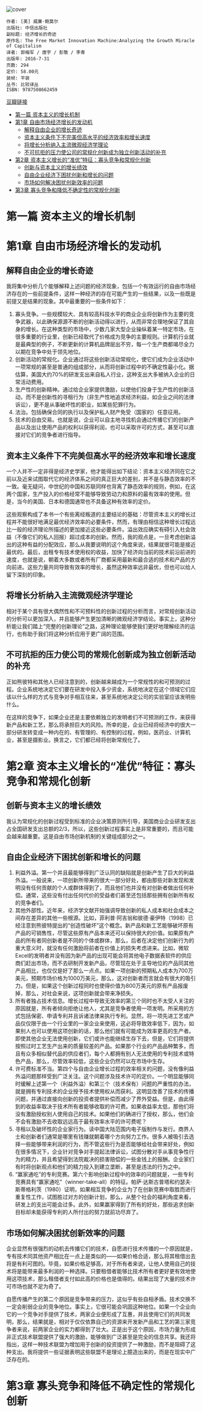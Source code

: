 ![cover](https://img9.doubanio.com/view/subject/s/public/s29060095.jpg)

    作者: [美] 威廉·鲍莫尔
    出版社: 中信出版社
    副标题: 经济增长的奇迹
    原作名: The Free Market Innovation Machine:Analyzing the Growth Miracle of Capitalism
    译者: 郭梅军 / 唐宇 / 彭敬 / 李青
    出版年: 2016-7-31
    页数: 294
    定价: 58.00元
    装帧: 平装
    丛书: 比较译丛
    ISBN: 9787508662459

[豆瓣链接](https://book.douban.com/subject/26879789/)

- [第一篇 资本主义的增长机制](#第一篇-资本主义的增长机制)
- [第1章 自由市场经济增长的发动机](#第1章-自由市场经济增长的发动机)
  - [解释自由企业的增长奇迹](#解释自由企业的增长奇迹)
  - [资本主义条件下不完美但高水平的经济效率和增长速度](#资本主义条件下不完美但高水平的经济效率和增长速度)
  - [将增长分析纳入主流微观经济学理论](#将增长分析纳入主流微观经济学理论)
  - [不可抗拒的压力使公司的常规化创新成为独立创新活动的补充](#不可抗拒的压力使公司的常规化创新成为独立创新活动的补充)
- [第2章 资本主义增长的“准优”特征：寡头竞争和常规化创新](#第2章-资本主义增长的准优特征寡头竞争和常规化创新)
  - [创新与资本主义的增长绩效](#创新与资本主义的增长绩效)
  - [自由企业经济下困扰创新和增长的问题](#自由企业经济下困扰创新和增长的问题)
  - [市场如何解决困扰创新效率的问题](#市场如何解决困扰创新效率的问题)
- [第3章 寡头竞争和降低不确定性的常规化创新](#第3章-寡头竞争和降低不确定性的常规化创新)

# 第一篇 资本主义的增长机制
# 第1章 自由市场经济增长的发动机
## 解释自由企业的增长奇迹
我将集中分析几个能够解释上述问题的经济现象，包括一个有效运行的自由市场经济存在的一些前提条件，这样一种经济的存在可能产生的一些结果，以及一些既是前提又是结果的现象。其中最重要的一些条件如下：

1. 寡头竞争。一些规模较大、具有较高科技水平的商业企业将创新作为主要的竞争武器，以此确保源源不断的创新活动得以进行，从而非常合理地保证了其自身的增长。在这种类型的市场中，少数几家大型企业操纵着某一特定市场，在很多重要的行业里，创新已经取代了价格成为竞争的主要规则。计算机行业就是最典型的例子，不断更新的计算机品牌层出不穷，每一个生产商都竭尽全力以期在竞争中处于领先地位。
2. 创新活动的常规化。企业通过将这些创新活动常规化，使它们成为企业活动中一项常规的甚至是普通的组成部分，从而将创新过程中的不确定性最小化。据估算，美国大约70%的研发支出来自私人行业，这种支出大多被纳入企业的日常活动费用。
3. 生产性的创新精神。通过给企业家提供激励，以使他们投身于生产性的创新活动，而不是创新性的寻租行为（非生产性地追求经济利益，如企业之间的法律诉讼），更不是从事破坏性的职业，如某些犯罪行为。
4. 法治。包括确保合同的执行以及保护私人财产免受（国家的）任意征用。
5. 技术的自由交易。也就是说，企业可以自主地寻找机会通过传播它们的创新产品以及出让使用产品的权利以获得利润，也可以采取许可的方式，甚至可以直接对它们的竞争者进行指导。

## 资本主义条件下不完美但高水平的经济效率和增长速度
一个人并不一定非得是经济史学家，他才能得出如下结论：资本主义经济同在它之前以及近来试图取代它的经济体系之间的真正巨大的差别，并不是与静态效率的不一致。毫无疑问，中世纪的中国和苏联同样也背离了静态效率的规则，例如，在这两个国家，生产投入的价格经常不能够导致劳动力和原料的最有效率的使用。但是，当今的美国、日本和德国通常也不具备这种有效率的定价。

这些观察构成了本书一个有些离经叛道的主要结论的基础：尽管资本主义的增长过程并不能很好地满足最优经济效率的必要条件，然而，有理由相信这种增长过程远比一般的经济理论所描述的更加接近这些必要条件。溢出效应确实有碍引入社会效益（不像它们的私人回报）超过成本的创新。然而，我的观点是，一旦考虑创新溢出的这种有益的分配效应，那么从我要说明的这个角度来说，结果就很可能是接近最优的。最后，出租专有技术使用权的收益，加快了经济向当前的技术前沿前进的速度，也就是说，朝着大多数或者所有厂商都采用最新和最合适的技术和产品的方向前进。这些力量共同导致有效率的增长，虽然这种效率远非最优，但也可以给人留下深刻的印象。

## 将增长分析纳入主流微观经济学理论
相对于某个具有很大偶然性和不可预料性的创新过程的分析而言，对常规创新活动的分析可以更加深入，并且能够产生更加清晰的微观经济学结论。事实上，这种分析能让我们踏上“完整的创新理论”之路，这种理论能够使我们更好地理解经济的运行，也有助于我们将这种分析应用于更广阔的范围。

## 不可抗拒的压力使公司的常规化创新成为独立创新活动的补充
正如熊彼特和其他人已经注意到的，创新越来越成为一个常规性的和可预测的过程。企业系统地决定它们要在研发中投入多少资金，系统地决定在这个领域它们应该以什么样的方式与竞争对手相互往来，甚至系统地决定公司的实验室应该发明些什么。

在这样的竞争下，如果企业还是主要依赖独立的发明者们不可预测的工作，来获得新产品和新工艺，那么将承担巨大的风险。所幸的是，企业已经将经济中的很大一部分研发转变成一种内在的、有管理的、有控制的过程，例如，医药业、计算机业，甚至是摄影业。换言之，它们都已经将创新常规化了。

# 第2章 资本主义增长的“准优”特征：寡头竞争和常规化创新
## 创新与资本主义的增长绩效
我认为常规化的创新过程受到标准的企业决策原则所引导，美国商业企业研发支出占全国研发支出总额的2/3，所以，这些创新过程事实上是非常重要的，而且可能会越来越重要。这是自由市场创新机制的关键组成部分之一。

## 自由企业经济下困扰创新和增长的问题
1. 利益外溢。第一个并且最能够得到广泛认同的缺陷就是创新产生了巨大的利益外溢。一般说来，一项创新所带来的很大一部分好处，都由那些对新发现和发明没有任何贡献的个人或群体得到了，而且他们也并没有对创新者做出任何补偿。通常，这些没有付出任何代价的受益者们甚至还包括那些拥有创新所有权的竞争者们。
2. 其他外部性。近年来，经济学文献开始强调导致创新的私人成本和社会成本之间存在差异的其他一些根源。比如，菲利普·阿吉翁和彼德·豪伊特（1998）已经注意到熊彼特提出的“创造性破坏”这个概念。新产品和新工艺能够破坏原有产品的可销售性，尽管这些原有产品本来还可以保持很大的价值。如果原有产品的所有者同创新者是不同的个体或群体，那么，后者在决定他们创新行为的重大意义时，就没有任何激励将前者在价值上的损失考虑进来。比如，微软Excel的发明者并没有因为新产品的出现可能会将其他电子数据表软件的供应商们赶出市场，而不去研制开发新产品，尽管现在处于主导地位的产品同其他产品相比，也仅仅是好了那么一点点。如果一项创新的预期私人成本为700万美元，预期市场价格为1000万美元，那么，这对创新者而言就会有很大的吸引力。但是，如果这个创新过程同时也使得价值为800万美元的原有产品报废掉，那么，对社会来说，这项创新就会带来净损失。
3. 所有者独占技术信息。增长过程中导致无效率的第三个同时也不太受人关注的原因就是，所有者倾向拒绝让他人，尤其是竞争者使用一项发明。所采用的方式包括保密、申请专利并且诉诸法律来执行专利。显然，将一项先进工艺或产品仅仅限于由一个行业里的一家企业来使用，这必将导致效率低下，因为，如果别人也可以使用这项创新的话，那么他们就有可能成为效率更高的生产者。即使其他企业无法使用创新，它们或许也能继续生存下去，但是，它们将提供按照过时工艺生产出来的质量较差的产品。如果那个行业的产品品种繁多，而且有众多相似替代品的供应者们，每个人都拥有别人无法使用的专利技术或特色产品，那么，尽管效率较低，这些企业仍然可以在市场中生存。
4. 许可费标准不当。第四个与自由企业增长过程的效率相关的问题，没有像利益外溢问题那样受到广泛关注。这个问题涉及技术许可的定价。一个明显能够同时缓解上述第一个（利益外溢）和第三个（技术保有）问题的严重性的办法，就是拥有专利技术的企业授予技术使用权从而获利。这明显改善了技术的传播问题，并通过直接向创新的投资者提供补偿而减少了界外受益。但是，由此得到的收益率取决于技术所有者能够收取的许可费。如果收益率太低，那他们将没有激励授权别人使用自己的技术。如果他们的确进行了授权，那么，他们会不会有激励不去收取远远高于最有效率水平的许可费呢？
5. 寻租以及破坏性的企业家行为。读中国大陆范围内电子版制作与发行。商界人士和创新者们通常是哪里有钱赚就朝着哪个方向努力工作。很多人被吸引去选择一些能够带来利润的行为，而不管这些行为是否能够给社会带来好处，例如在很多情况下，企业针对竞争对手提起法律诉讼，试图分散对手从事竞争性行为的精力，并且希望得到法院裁决的损害赔偿的一些金钱上的报酬。企业家们有时将创新观点和他们的精力投入到建立垄断，甚至是违法的行为之中。
6. “赢家通吃”的专利竞赛。第六个影响创新过程中的效率的问题就是，一些专利竞赛具有“赢家通吃”（winner-take-all）的特征。帕萨·达斯古普塔和约瑟夫·斯蒂格利茨（1980）证明，如果相互竞争的企业为了在创新竞赛中取胜而进行重复性工作，试图胜过对方的创新计划，那么，从整个社会的福利角度来看，研发上的支出可能会过多。此外，如果赢家得到了所有的好处，那些追求创新目标却未能获得专利的人所付出的努力就前功尽弃了。

## 市场如何解决困扰创新效率的问题
企业显然有很强烈的动机去传播它们的技术，自愿进行技术传播的一个原因就是，专有技术同其他资产相比在一点上是类似的——如果价格合适，那么将其租借出去将是有利可图的。毕竟，如果价格足够高，对于所有者来说，让他人使用自己的技术将是能带来最多利润的一种选择。只要租借者能够比技术所有者更好更有效地使用这项技术，那么租借者支付如此高的价格也是值得的。结果出现了大量的技术许可市场也就不足为奇了。

自愿传播产生的第二个原因是竞争带来的压力，这似乎有些自相矛盾。技术交换不一定会削弱企业的竞争地位。事实上，它很可能会巩固这种地位。如果一个企业向它的一个竞争对手提供了技术，两家企业便形成了互惠，并且使用它们的共同发明，那么，结果就是，相对于仅仅依靠自己的资源来开发新产品和工艺的第三家竞争者来说，前两家企业的实力都得到了壮大。正是出于这个原因，市场力量为形成非正式技术联盟提供了强大的激励，能够做到广泛甚至是完全的信息共享。我还将指出，这样一种技术联盟为增加用于创新的投资提供了一种激励，而不是阻碍了这种支出。我将提供一些证据表明这些联盟不是理论上臆造出来的，而是在现实中广泛存在的。

# 第3章 寡头竞争和降低不确定性的常规化创新








